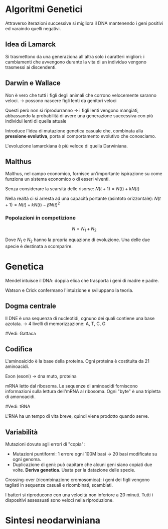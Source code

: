 # Algoritmi Genetici
Attraverso iterazioni successive si migliora il DNA mantenendo i geni positivi ed varaindo quelli negativi.

## Idea di Lamarck
Si trasmettono da una generaziona all'altra solo i caratteri migliori: i cambiamenti che avvengono durante la vita di un individuo vengono trasmessi ai discendenti.

## Darwin e Wallace
Non è vero che tutti i figli degli animali che corrono velocemente saranno veloci. -> possono nascere figli lenti da genitori veloci

Questi però non si riprodurranno -> i figli lenti vengono mangiati, abbassando la probabilità di avere una generazione successiva con più individui lenti di quella attuale

Introduce l'idea di mutazione genetica casuale che, combinata alla **pressione evolutiva**, porta al comportamento evolutivo che conosciamo.

L'evoluzione lamarckiana è più veloce di quella Darwiniana.

## Malthus
Malthus, nel campo economico, fornisce un'importante ispirazione su come funziona un sistema economico o di esseri viventi.

Senza considerare la scarsità delle risorse: $N(t+1) = N(t) + k N(t)$

Nella realtà ci si arresta ad una capacità portante (asintoto orizzontale): $N(t+1) = N(t) + k N(t) - \beta N(t)^2$

### Popolazioni in competizione
$$N = N_1 + N_2$$

Dove $N_1$ e $N_2$ hanno la propria equazione di evoluzione. Una delle due specie è destinata a scomparire.

# Genetica
Mendel intuisce il DNA: doppia elica che trasporta i geni di madre e padre.

Watson e Crick confermano l'intuizione e sviluppano la teoria.

## Dogma centrale
Il DNE è una sequenza di nucleotidi, ognuno dei quali contiene una base azotata. -> 4 livelli di memorizzazione: A, T, C, G

#Vedi: Gattaca

## Codifica
L'aminoaicido è la base della proteina. Ogni proteina è costituita da 21 aminoacidi.

Exon (esoni) -> dna muto, proteina

mRNA letto dal ribosoma. Le sequenze di aminoacidi forniscono informazioni sulla lettura dell'mRNA al ribosoma. Ogni "byte" è una tripletta di amonoacidi.

#Vedi: tRNA

L'RNA ha un tempo di vita breve, quindi viene prodotto quando serve.

## Variabilità
Mutazioni dovute agli errori di "copia":
 - Mutazioni puntiformi: 1 errore ogni 100M basi -> 20 basi modificate su ogni genoma.
 - Duplicazione di geni: può capitare che alcuni geni siano copiati due volte. **Deriva genetica**. Usata per la datazione delle specie.

Crossing-over (ricombinazione cromosomica): i geni dei figli vengono tagliati in sequenze casuali e ricombinati, scambiati.

I batteri si riproducono con una velocità non inferiore a 20 minuti. Tutti i dispositivi assessuati sono veloci nella riproduzione.

# Sintesi neodarwiniana

